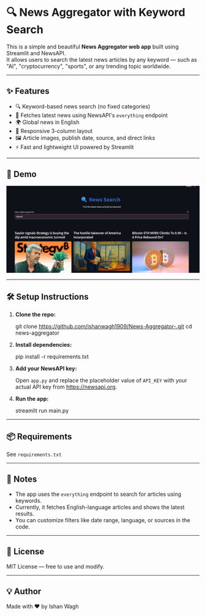 # 🔍 News Aggregator with Keyword Search

This is a simple and beautiful **News Aggregator web app** built using Streamlit and NewsAPI.  
It allows users to search the latest news articles by any keyword — such as "AI", "cryptocurrency", "sports", or any trending topic worldwide.

---

## ✨ Features

- 🔍 Keyword-based news search (no fixed categories)
- 📰 Fetches latest news using NewsAPI's `everything` endpoint
- 🌍 Global news in English
- 🧱 Responsive 3-column layout
- 🖼️ Article images, publish date, source, and direct links
- ⚡ Fast and lightweight UI powered by Streamlit

---

## 🚀 Demo

![screenshot](image.png)

---

## 🛠️ Setup Instructions

1. **Clone the repo:**

   git clone https://github.com/ishanwagh1909/News-Aggregator-.git
   cd news-aggregator

2. **Install dependencies:**

   pip install -r requirements.txt

3. **Add your NewsAPI key:**

   Open `app.py` and replace the placeholder value of `API_KEY` with your actual API key from https://newsapi.org.

4. **Run the app:**

   streamlit run main.py

---

## 📦 Requirements

See `requirements.txt`

---

## 📌 Notes

- The app uses the `everything` endpoint to search for articles using keywords.
- Currently, it fetches English-language articles and shows the latest results.
- You can customize filters like date range, language, or sources in the code.

---

## 📄 License

MIT License — free to use and modify.

---

## 💡 Author

Made with ❤️ by Ishan Wagh
